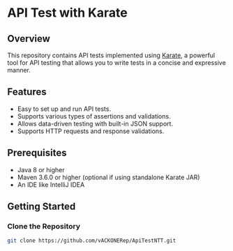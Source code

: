 # API Test with Karate

## Overview
This repository contains API tests implemented using [Karate](https://github.com/intuit/karate), a powerful tool for API testing that allows you to write tests in a concise and expressive manner.

## Features
- Easy to set up and run API tests.
- Supports various types of assertions and validations.
- Allows data-driven testing with built-in JSON support.
- Supports HTTP requests and response validations.

## Prerequisites
- Java 8 or higher
- Maven 3.6.0 or higher (optional if using standalone Karate JAR)
- An IDE like IntelliJ IDEA 

## Getting Started

### Clone the Repository
```bash
git clone https://github.com/vACKONERep/ApiTestNTT.git

